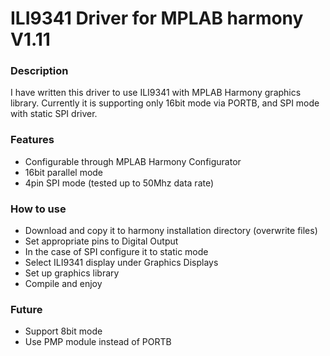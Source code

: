 <h1>ILI9341 Driver for MPLAB harmony V1.11</h1>


<h3>Description</h3>
<p>I have written this driver to use ILI9341 with MPLAB Harmony graphics library. Currently it is supporting only 16bit mode via PORTB, and SPI mode with static SPI driver.<p>


<h3>Features</h3>
<ul>
	<li>Configurable through MPLAB Harmony Configurator</li>
	<li>16bit parallel mode</li>
	<li>4pin SPI mode (tested up to 50Mhz data rate)</li>
</ul>


<h3>How to use</h3>
<ul>
	<li>Download and copy it to harmony installation directory (overwrite files)</li>
	<li>Set appropriate pins to Digital Output</li>
	<li>In the case of SPI configure it to static mode</li>
	<li>Select ILI9341 display under Graphics Displays</li>
	<li>Set up graphics library</li>
	<li>Compile and enjoy</li>
</ul>

<h3>Future</h3>
<ul>
	<li>Support 8bit mode</li>
	<li>Use PMP module instead of PORTB</li>
</ul>
